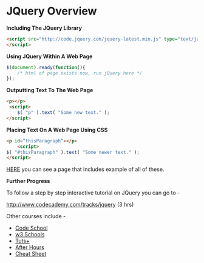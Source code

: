 JQuery Overview
================

**Including The JQuery Library**
```html
<script src="http://code.jquery.com/jquery-latest.min.js" type="text/javascript">
</script>
```
**Using JQuery Within A Web Page**
```javascript
$(document).ready(function(){
	/* html of page exists now, run jQuery here */
});
```
**Outputting Text To The Web Page**
```html
<p></p>
 <script>
	$( "p" ).text( "Some new text." );
</script>
```
**Placing Text On A Web Page Using CSS**
```html
<p id=”thisParagraph”></p>
 	<script>
$( "#thisParagraph" ).text( "Some newer text." );
</script>
```
[HERE](http://jsbin.com/qovezokexo/1/edit?html,output) you can see a page that includes example of all of these.

**Further Progress**

To follow a step by step interactive tutorial on JQuery you can go to -

http://www.codecademy.com/tracks/jquery (3 hrs)

Other courses include -

* [Code School](https://www.codeschool.com/courses/try-jquery)
* [w3 Schools](http://www.w3schools.com/jquery/default.asp)
* [Tuts+](http://code.tutsplus.com/courses/30-days-to-learn-jquery)
* [After Hours](http://www.afterhoursprogramming.com/tutorial/JavaScript/jQuery-Introduction/)
* [Cheat Sheet](http://overapi.com/jquery/)
